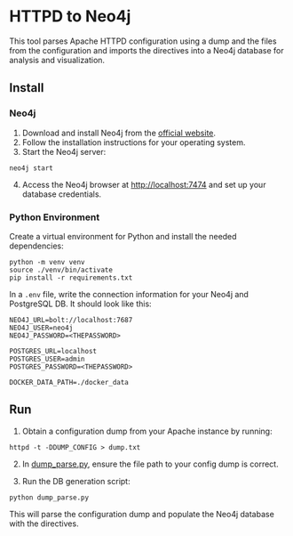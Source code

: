 # HTTPD to Neo4j

This tool parses Apache HTTPD configuration using a dump and the files from the configuration and imports the directives into a Neo4j database for analysis and visualization.

## Install

### Neo4j

1. Download and install Neo4j from the [official website](https://neo4j.com/download/).
2. Follow the installation instructions for your operating system.
3. Start the Neo4j server:
```console
neo4j start
```
4. Access the Neo4j browser at [http://localhost:7474](http://localhost:7474) and set up your database credentials.

### Python Environment

Create a virtual environment for Python and install the needed dependencies:
```console
python -m venv venv
source ./venv/bin/activate
pip install -r requirements.txt
```

In a `.env` file, write the connection information for your Neo4j and PostgreSQL DB. It should look like this:
```
NEO4J_URL=bolt://localhost:7687
NEO4J_USER=neo4j
NEO4J_PASSWORD=<THEPASSWORD>

POSTGRES_URL=localhost
POSTGRES_USER=admin
POSTGRES_PASSWORD=<THEPASSWORD>

DOCKER_DATA_PATH=./docker_data
```

## Run

1. Obtain a configuration dump from your Apache instance by running:
```console
httpd -t -DDUMP_CONFIG > dump.txt
```

2. In [dump_parse.py](dump_parse.py), ensure the file path to your config dump is correct.

3. Run the DB generation script:
```console
python dump_parse.py
```

This will parse the configuration dump and populate the Neo4j database with the directives.

